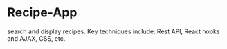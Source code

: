
# Recipe-App
search and display recipes. Key techniques include: Rest API, React hooks and AJAX, CSS, etc.
